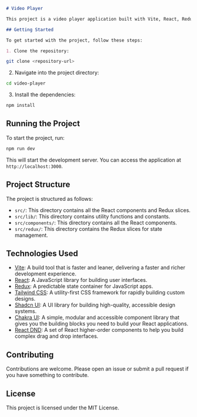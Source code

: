````markdown
# Video Player

This project is a video player application built with Vite, React, Redux, and Tailwind CSS. It uses the Shadcn UI and Chakra UI libraries for UI components and React DND for drag and drop functionalities.

## Getting Started

To get started with the project, follow these steps:

1. Clone the repository:
````

```sh
git clone <repository-url>
```


2. Navigate into the project directory:

```sh
cd video-player
```

3. Install the dependencies:

```sh
npm install
```

## Running the Project

To start the project, run:

```sh
npm run dev
```

This will start the development server. You can access the application at `http://localhost:3000`.

## Project Structure

The project is structured as follows:

- `src/`: This directory contains all the React components and Redux slices.
- `src/lib/`: This directory contains utility functions and constants.
- `src/components/`: This directory contains all the React components.
- `src/redux/`: This directory contains the Redux slices for state management.

## Technologies Used

- [Vite](https://vitejs.dev/): A build tool that is faster and leaner, delivering a faster and richer development experience.
- [React](https://reactjs.org/): A JavaScript library for building user interfaces.
- [Redux](https://redux.js.org/): A predictable state container for JavaScript apps.
- [Tailwind CSS](https://tailwindcss.com/): A utility-first CSS framework for rapidly building custom designs.
- [Shadcn UI](https://ui.shadcn.com/): A UI library for building high-quality, accessible design systems.
- [Chakra UI](https://chakra-ui.com/): A simple, modular and accessible component library that gives you the building blocks you need to build your React applications.
- [React DND](https://react-dnd.github.io/react-dnd/about): A set of React higher-order components to help you build complex drag and drop interfaces.

## Contributing

Contributions are welcome. Please open an issue or submit a pull request if you have something to contribute.

## License

This project is licensed under the MIT License.
